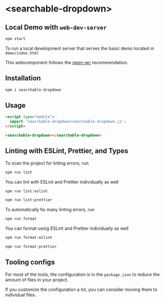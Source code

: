 # \<searchable-dropdown>

## Local Demo with `web-dev-server`
```bash
npm start
```
To run a local development server that serves the basic demo located in `demo/index.html`

This webcomponent follows the [open-wc](https://github.com/open-wc/open-wc) recommendation.

## Installation
```bash
npm i searchable-dropdown
```

## Usage
```html
<script type="module">
  import 'searchable-dropdown/searchable-dropdown.js';
</script>

<searchable-dropdown></searchable-dropdown>
```

## Linting with ESLint, Prettier, and Types
To scan the project for linting errors, run
```bash
npm run lint
```

You can lint with ESLint and Prettier individually as well
```bash
npm run lint:eslint
```
```bash
npm run lint:prettier
```

To automatically fix many linting errors, run
```bash
npm run format
```

You can format using ESLint and Prettier individually as well
```bash
npm run format:eslint
```
```bash
npm run format:prettier
```


## Tooling configs

For most of the tools, the configuration is in the `package.json` to reduce the amount of files in your project.

If you customize the configuration a lot, you can consider moving them to individual files.


